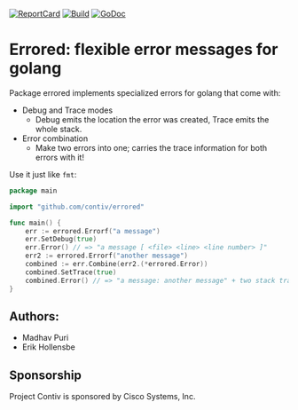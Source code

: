 [![ReportCard][ReportCard-Image]][ReportCard-URL] [![Build][Build-Status-Image]][Build-Status-URL] [![GoDoc][GoDoc-Image]][GoDoc-URL]

# Errored: flexible error messages for golang

Package errored implements specialized errors for golang that come with:

* Debug and Trace modes
  * Debug emits the location the error was created, Trace emits the whole stack.
* Error combination
  * Make two errors into one; carries the trace information for both errors with it!

Use it just like `fmt`:

```go
package main

import "github.com/contiv/errored"

func main() {
	err := errored.Errorf("a message")
	err.SetDebug(true)
	err.Error() // => "a message [ <file> <line> <line number> ]"
	err2 := errored.Errorf("another message")
	combined := err.Combine(err2.(*errored.Error))
	combined.SetTrace(true)
	combined.Error() // => "a message: another message" + two stack traces
}
```

## Authors:

* Madhav Puri
* Erik Hollensbe

## Sponsorship

Project Contiv is sponsored by Cisco Systems, Inc.

[ReportCard-URL]: https://goreportcard.com/report/github.com/contiv/errored
[ReportCard-Image]: http://goreportcard.com/badge/contiv/errored
[Build-Status-URL]: http://travis-ci.org/contiv/errored
[Build-Status-Image]: https://travis-ci.org/contiv/errored.svg?branch=master
[GoDoc-URL]: https://godoc.org/github.com/contiv/errored
[GoDoc-Image]: https://godoc.org/github.com/contiv/errored?status.svg
